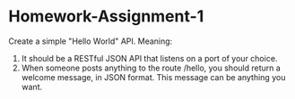 # Homework-Assignment-1
Create a simple "Hello World" API. Meaning:  

1. It should be a RESTful JSON API that listens on a port of your choice.   
2. When someone posts anything to the route /hello, you should return a welcome message, in JSON format. This message can be anything you want. 

